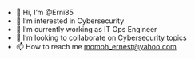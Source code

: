 - 👋 Hi, I’m @Erni85
- 👀 I’m interested in Cybersecurity
- 🌱 I’m currently working as IT Ops Engineer
- 💞️ I’m looking to collaborate on Cybersecurity topics
- 📫 How to reach me momoh_ernest@yahoo.com

<!---
Erni85/Erni85 is a ✨ special ✨ repository because its `README.md` (this file) appears on your GitHub profile.
You can click the Preview link to take a look at your changes.
--->
